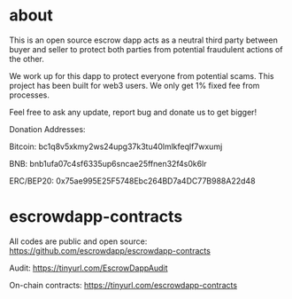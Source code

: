 # about

This is an open source escrow dapp acts as a neutral third party between buyer and seller to protect both parties from potential fraudulent actions of the other.

We work up for this dapp to protect everyone from potential scams. This project has been built for web3 users. We only get 1% fixed fee from processes. 

Feel free to ask any update, report bug and donate us to get bigger!

Donation Addresses:

Bitcoin: bc1q8v5xkmy2ws24upg37k3tu40lmlkfeqlf7wxumj

BNB: bnb1ufa07c4sf6335up6sncae25ffnen32f4s0k6lr

ERC/BEP20: 0x75ae995E25F5748Ebc264BD7a4DC77B988A22d48

# escrowdapp-contracts

All codes are public and open source: https://github.com/escrowdapp/escrowdapp-contracts

Audit: https://tinyurl.com/EscrowDappAudit

On-chain contracts: https://tinyurl.com/escrowdapp-contracts
